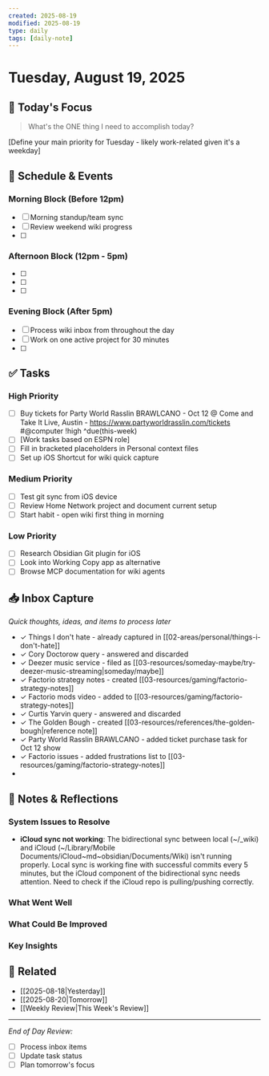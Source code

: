 ```yaml
---
created: 2025-08-19
modified: 2025-08-19
type: daily
tags: [daily-note]
---
```


# Tuesday, August 19, 2025

## 🎯 Today's Focus
> What's the ONE thing I need to accomplish today?

[Define your main priority for Tuesday - likely work-related given it's a weekday]

## 📅 Schedule & Events
### Morning Block (Before 12pm)
- [ ] Morning standup/team sync
- [ ] Review weekend wiki progress
- [ ] 

### Afternoon Block (12pm - 5pm)
- [ ] 
- [ ] 
- [ ] 

### Evening Block (After 5pm)
- [ ] Process wiki inbox from throughout the day
- [ ] Work on one active project for 30 minutes
- [ ] 

## ✅ Tasks
### High Priority
- [ ] Buy tickets for Party World Rasslin BRAWLCANO - Oct 12 @ Come and Take It Live, Austin - https://www.partyworldrasslin.com/tickets #@computer !high ^due(this-week)
- [ ] [Work tasks based on ESPN role]
- [ ] Fill in bracketed placeholders in Personal context files
- [ ] Set up iOS Shortcut for wiki quick capture

### Medium Priority
- [ ] Test git sync from iOS device
- [ ] Review Home Network project and document current setup
- [ ] Start habit - open wiki first thing in morning

### Low Priority
- [ ] Research Obsidian Git plugin for iOS
- [ ] Look into Working Copy app as alternative
- [ ] Browse MCP documentation for wiki agents

## 📥 Inbox Capture
*Quick thoughts, ideas, and items to process later*
- ✓ Things I don't hate - already captured in [[02-areas/personal/things-i-don't-hate]]
- ✓ Cory Doctorow query - answered and discarded
- ✓ Deezer music service - filed as [[03-resources/someday-maybe/try-deezer-music-streaming|someday/maybe]]
- ✓ Factorio strategy notes - created [[03-resources/gaming/factorio-strategy-notes]]
- ✓ Factorio mods video - added to [[03-resources/gaming/factorio-strategy-notes]]
- ✓ Curtis Yarvin query - answered and discarded
- ✓ The Golden Bough - created [[03-resources/references/the-golden-bough|reference note]]
- ✓ Party World Rasslin BRAWLCANO - added ticket purchase task for Oct 12 show
- ✓ Factorio issues - added frustrations list to [[03-resources/gaming/factorio-strategy-notes]]
- 

## 📝 Notes & Reflections

### System Issues to Resolve
- **iCloud sync not working**: The bidirectional sync between local (~/_wiki) and iCloud (~/Library/Mobile Documents/iCloud~md~obsidian/Documents/Wiki) isn't running properly. Local sync is working fine with successful commits every 5 minutes, but the iCloud component of the bidirectional sync needs attention. Need to check if the iCloud repo is pulling/pushing correctly.

### What Went Well

### What Could Be Improved

### Key Insights

## 🔗 Related
- [[2025-08-18|Yesterday]]
- [[2025-08-20|Tomorrow]]
- [[Weekly Review|This Week's Review]]

---
*End of Day Review:*
- [ ] Process inbox items
- [ ] Update task status  
- [ ] Plan tomorrow's focus